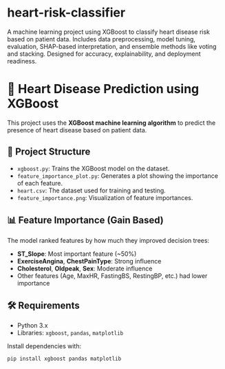 # heart-risk-classifier
A machine learning project using XGBoost to classify heart disease risk based on patient data. Includes data preprocessing, model tuning, evaluation, SHAP-based interpretation, and ensemble methods like voting and stacking. Designed for accuracy, explainability, and deployment readiness.
# 🧠 Heart Disease Prediction using XGBoost

This project uses the **XGBoost machine learning algorithm** to predict the presence of heart disease based on patient data.

## 📁 Project Structure

- `xgboost.py`: Trains the XGBoost model on the dataset.
- `feature_importance_plot.py`: Generates a plot showing the importance of each feature.
- `heart.csv`: The dataset used for training and testing.
- `feature_importance.png`: Visualization of feature importances.

## 📊 Feature Importance (Gain Based)

The model ranked features by how much they improved decision trees:

- **ST_Slope**: Most important feature (~50%)
- **ExerciseAngina**, **ChestPainType**: Strong influence
- **Cholesterol**, **Oldpeak**, **Sex**: Moderate influence
- Other features (Age, MaxHR, FastingBS, RestingBP, etc.) had lower importance

## 🛠️ Requirements

- Python 3.x  
- Libraries: `xgboost`, `pandas`, `matplotlib`

Install dependencies with:

```bash
pip install xgboost pandas matplotlib
